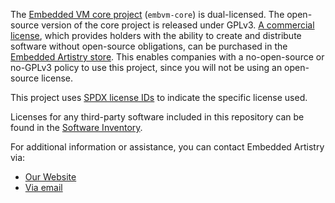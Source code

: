 The [Embedded VM core project](https://github.com/embvm/embvm-core) (`embvm-core`) is dual-licensed. The open-source version of the core project is released under GPLv3. [A commercial license](https://embeddedartistry.com/product/embedded-virtual-machine-commercial-license), which provides holders with the ability to create and distribute software without open-source obligations, can be purchased in the [Embedded Artistry store](https://embeddedartistry.com/store). This enables companies with a no-open-source or no-GPLv3 policy to use this project, since you will not be using an open-source license.

This project uses [SPDX license IDs](https://spdx.dev/ids/) to indicate the specific license used.

Licenses for any third-party software included in this repository can be found in the [Software Inventory](docs/software_inventory.xlsx).

For additional information or assistance, you can contact Embedded Artistry via:

- [Our Website](https://embeddedartistry.com/contact/)
- [Via email](mailto:contact@embeddedartistry.com)
